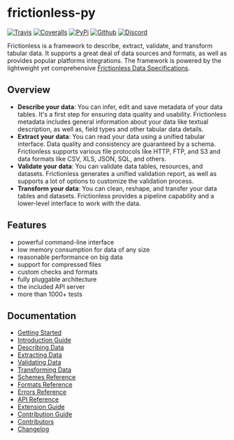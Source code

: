 # frictionless-py

[![Travis](https://img.shields.io/travis/frictionlessdata/frictionless-py/master.svg)](https://travis-ci.org/frictionlessdata/frictionless-py)
[![Coveralls](http://img.shields.io/coveralls/frictionlessdata/frictionless-py.svg?branch=master)](https://coveralls.io/r/frictionlessdata/frictionless-py?branch=master)
[![PyPi](https://img.shields.io/pypi/v/frictionless.svg)](https://pypi.python.org/pypi/frictionless)
[![Github](https://img.shields.io/badge/github-master-brightgreen)](https://github.com/frictionlessdata/frictionless-py)
[![Discord](https://img.shields.io/gitter/room/frictionlessdata/chat.svg)](https://discord.com/channels/695635777199145130/695635777199145133)

Frictionless is a framework to describe, extract, validate, and transform tabular data. It supports a great deal of data sources and formats, as well as provides popular platforms integrations. The framework is powered by the lightweight yet comprehensive [Frictionless Data Specifications](https://specs.frictionlessdata.io/).

## Overview

- **Describe your data**: You can infer, edit and save metadata of your data tables. It's a first step for ensuring data quality and usability. Frictionless metadata includes general information about your data like textual description, as well as, field types and other tabular data details.
- **Extract your data**: You can read your data using a unified tabular interface. Data quality and consistency are guaranteed by a schema. Frictionless supports various file protocols like HTTP, FTP, and S3 and data formats like CSV, XLS, JSON, SQL, and others.
- **Validate your data**: You can validate data tables, resources, and datasets. Frictionless generates a unified validation report, as well as supports a lot of options to customize the validation process.
- **Transform your data**: You can clean, reshape, and transfer your data tables and datasets. Frictionless provides a pipeline capability and a lower-level interface to work with the data.

## Features

- powerful command-line interface
- low memory consumption for data of any size
- reasonable performance on big data
- support for compressed files
- custom checks and formats
- fully pluggable architecture
- the included API server
- more than 1000+ tests

## Documentation

- [Getting Started](docs/build/getting-started/README.md)
- [Introduction Guide](docs/build/introduction-guide/README.md)
- [Describing Data](docs/build/describing-data/README.md)
- [Extracting Data](docs/build/extracting-data/README.md)
- [Validating Data](docs/build/validating-data/README.md)
- [Transforming Data](docs/build/transforming-data/README.md)
- [Schemes Reference](docs/build/schemes-reference/README.md)
- [Formats Reference](docs/build/formats-reference/README.md)
- [Errors Reference](docs/build/errors-reference/README.md)
- [API Reference](docs/build/api-reference/README.md)
- [Extension Guide](docs/build/extension-guide/README.md)
- [Contribution Guide](docs/build/contribution-guide/README.md)
- [Contributors](docs/build/contributors/README.md)
- [Changelog](docs/build/changelog/README.md)

